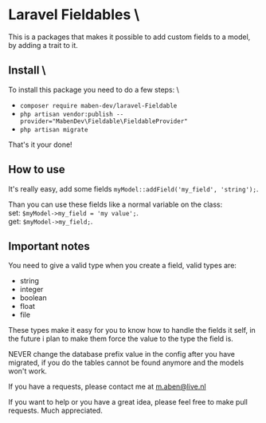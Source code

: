 # Laravel Fieldables \
This is a packages that makes it possible to add custom fields to a model, by adding a trait to it.

## Install \
To install this package you need to do a few steps: \
- `composer require maben-dev/laravel-Fieldable`
- `php artisan vendor:publish --provider="MabenDev\Fieldable\FieldableProvider"`
- `php artisan migrate`

That's it your done!

## How to use
It's really easy, add some fields `myModel::addField('my_field', 'string');`.

Than you can use these fields like a normal variable on the class: \
set: `$myModel->my_field = 'my value';`.\
get: `$myModel->my_field;`.

## Important notes
You need to give a valid type when you create a field, valid types are:
- string
- integer
- boolean
- float
- file

These types make it easy for you to know how to handle the fields it self, in the future i plan to make them force the value to the type the field is.

NEVER change the database prefix value in the config after you have migrated, if you do the tables cannot be found anymore and the models won't work.

If you have a requests, please contact me at m.aben@live.nl

If you want to help or you have a great idea, please feel free to make pull requests. Much appreciated. 

